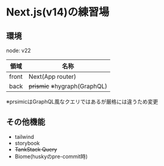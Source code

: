 # Next.js(v14)の練習場

## 環境
node: v22

| 領域  | 名称              | 
| ----- | ----------------- | 
| front |  Next(App router) | 
| back  | ~~prismic~~ ※hygraph(GraphQL)  | 

※prsimicはGraphQL風なクエリではあるが厳格には違うため変更

## その他機能
- tailwind
- storybook
- ~~TankStack Query~~
- Biome(huskyのpre-commit時)

